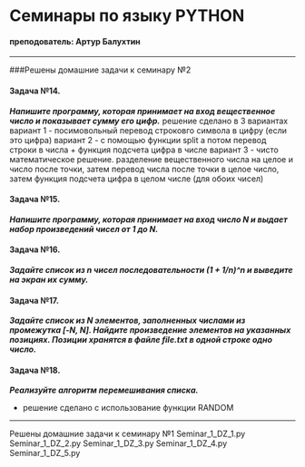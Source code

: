 # Семинары по языку PYTHON
#### преподователь: Артур Балухтин
-------------------------------
###Решены домашние задачи к семинару №2
#### Задача №14.
***Напишите программу, которая принимает на вход вещественное число и показывает сумму его цифр.***
решение сделано в 3 вариантах
вариант 1 - посимовольный перевод строковго символа в цифру (если это цифра)
вариант 2 - с помощью функции split а потом перевод строки в числа + функция подсчета цифра в числе
вариант 3 - чисто математическое решение. разделение вещественного числа на целое и число после точки, затем перевод числа после точки в целое число, затем функция подсчета цифра в целом числе (для обоих чисел)

#### Задача №15.
***Напишите программу, которая принимает на вход число N и выдает набор произведений чисел от 1 до N.***

#### Задача №16.
***Задайте список из n чисел последовательности (1 + 1/n)^n и выведите на экран их сумму.***

#### Задача №17.
***Задайте список из N элементов, заполненных числами из промежутка [-N, N]. Найдите произведение элементов на указанных позициях. Позиции хранятся в файле file.txt в одной строке одно число.***

#### Задача №18.
***Реализуйте алгоритм перемешивания списка.***
* решение сделано с использование функции RANDOM

--------------------------------------
Решены домашние задачи к семинару №1
Seminar_1_DZ_1.py
Seminar_1_DZ_2.py
Seminar_1_DZ_3.py
Seminar_1_DZ_4.py
Seminar_1_DZ_5.py
